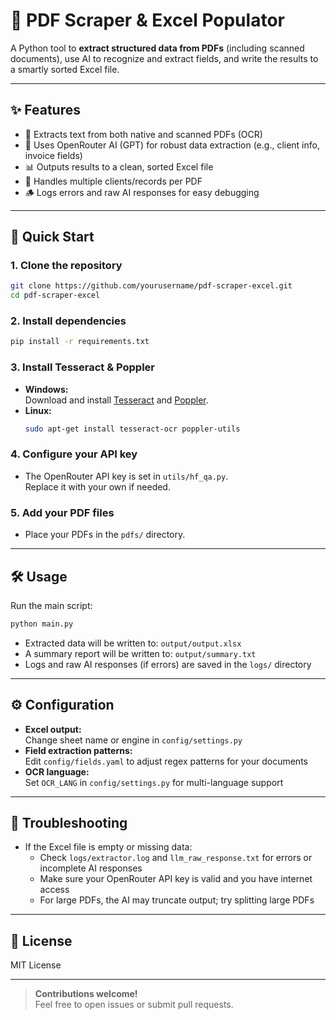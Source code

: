 # 📄 PDF Scraper & Excel Populator

A Python tool to **extract structured data from PDFs** (including scanned documents), use AI to recognize and extract fields, and write the results to a smartly sorted Excel file.

---

## ✨ Features

- 📝 Extracts text from both native and scanned PDFs (OCR)
- 🤖 Uses OpenRouter AI (GPT) for robust data extraction (e.g., client info, invoice fields)
- 📊 Outputs results to a clean, sorted Excel file
- 👥 Handles multiple clients/records per PDF
- 🪵 Logs errors and raw AI responses for easy debugging

---

## 🚀 Quick Start

### 1. Clone the repository

```sh
git clone https://github.com/yourusername/pdf-scraper-excel.git
cd pdf-scraper-excel
```

### 2. Install dependencies

```sh
pip install -r requirements.txt
```

### 3. Install Tesseract & Poppler

- **Windows:**  
  Download and install [Tesseract](https://github.com/tesseract-ocr/tesseract/wiki) and [Poppler](http://blog.alivate.com.au/poppler-windows/).
- **Linux:**  
  ```sh
  sudo apt-get install tesseract-ocr poppler-utils
  ```

### 4. Configure your API key

- The OpenRouter API key is set in `utils/hf_qa.py`.  
  Replace it with your own if needed.

### 5. Add your PDF files

- Place your PDFs in the `pdfs/` directory.

---

## 🛠️ Usage

Run the main script:

```sh
python main.py
```

- Extracted data will be written to: `output/output.xlsx`
- A summary report will be written to: `output/summary.txt`
- Logs and raw AI responses (if errors) are saved in the `logs/` directory

---

## ⚙️ Configuration

- **Excel output:**  
  Change sheet name or engine in `config/settings.py`
- **Field extraction patterns:**  
  Edit `config/fields.yaml` to adjust regex patterns for your documents
- **OCR language:**  
  Set `OCR_LANG` in `config/settings.py` for multi-language support

---

## 🐞 Troubleshooting

- If the Excel file is empty or missing data:
  - Check `logs/extractor.log` and `llm_raw_response.txt` for errors or incomplete AI responses
  - Make sure your OpenRouter API key is valid and you have internet access
  - For large PDFs, the AI may truncate output; try splitting large PDFs

---

## 📄 License

MIT License

---

> **Contributions welcome!**  
> Feel free to open issues or submit pull requests.

